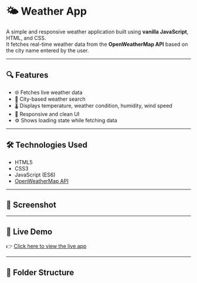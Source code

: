 # 🌤️ Weather App

A simple and responsive weather application built using **vanilla JavaScript**, HTML, and CSS.  
It fetches real-time weather data from the **OpenWeatherMap API** based on the city name entered by the user.

---

## 🔍 Features

- 🌐 Fetches live weather data
- 📍 City-based weather search
- 🌡️ Displays temperature, weather condition, humidity, wind speed
- 📱 Responsive and clean UI
- ⚙️ Shows loading state while fetching data

---

## 🛠️ Technologies Used

- HTML5
- CSS3
- JavaScript (ES6)
- [OpenWeatherMap API](https://openweathermap.org/api)

---

## 📸 Screenshot





---

## 🚀 Live Demo

👉 [Click here to view the live app](https://kuldeep-dev-stack.github.io/weather-app/)  


---

## 📁 Folder Structure

